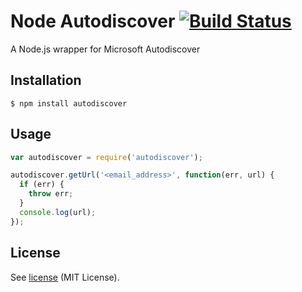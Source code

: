 Node Autodiscover [![Build Status](https://travis-ci.org/teloo/node-autodiscover.svg?branch=master)](https://travis-ci.org/teloo/node-autodiscover)
=======

A Node.js wrapper for Microsoft Autodiscover

## Installation

```shell
$ npm install autodiscover
```

## Usage

```javascript
var autodiscover = require('autodiscover');

autodiscover.getUrl('<email_address>', function(err, url) {
  if (err) {
    throw err;
  }
  console.log(url);
});
```

## License

See [license](LICENSE) (MIT License).
